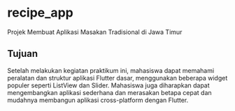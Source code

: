 # recipe_app

Projek Membuat Aplikasi Masakan Tradisional di Jawa Timur

## Tujuan

Setelah melakukan kegiatan praktikum ini, mahasiswa dapat memahami peralatan dan struktur aplikasi Flutter dasar, menggunakan beberapa widget populer seperti ListView dan Slider. Mahasiswa juga diharapkan dapat mengembangkan aplikasi sederhana dan merasakan betapa cepat dan mudahnya membangun aplikasi cross-platform dengan Flutter.

